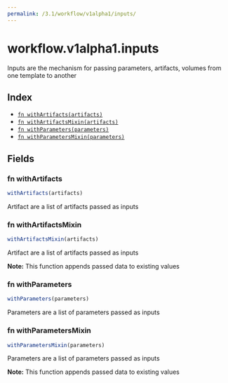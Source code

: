```yaml
---
permalink: /3.1/workflow/v1alpha1/inputs/
---
```


# workflow.v1alpha1.inputs

Inputs are the mechanism for passing parameters, artifacts, volumes from one template to another

## Index

* [`fn withArtifacts(artifacts)`](#fn-withartifacts)
* [`fn withArtifactsMixin(artifacts)`](#fn-withartifactsmixin)
* [`fn withParameters(parameters)`](#fn-withparameters)
* [`fn withParametersMixin(parameters)`](#fn-withparametersmixin)

## Fields

### fn withArtifacts

```ts
withArtifacts(artifacts)
```

Artifact are a list of artifacts passed as inputs

### fn withArtifactsMixin

```ts
withArtifactsMixin(artifacts)
```

Artifact are a list of artifacts passed as inputs

**Note:** This function appends passed data to existing values

### fn withParameters

```ts
withParameters(parameters)
```

Parameters are a list of parameters passed as inputs

### fn withParametersMixin

```ts
withParametersMixin(parameters)
```

Parameters are a list of parameters passed as inputs

**Note:** This function appends passed data to existing values